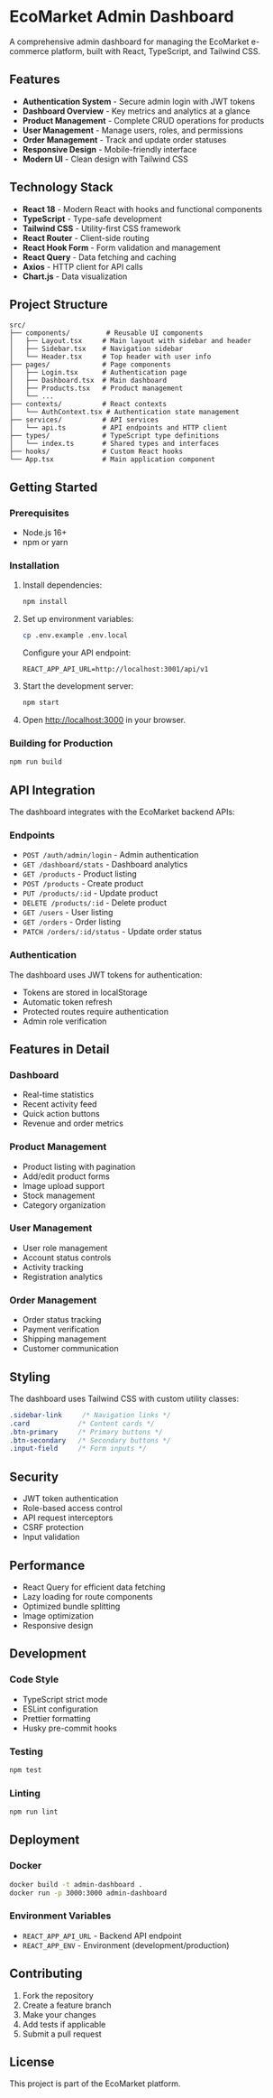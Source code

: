 # EcoMarket Admin Dashboard

A comprehensive admin dashboard for managing the EcoMarket e-commerce platform, built with React, TypeScript, and Tailwind CSS.

## Features

- **Authentication System** - Secure admin login with JWT tokens
- **Dashboard Overview** - Key metrics and analytics at a glance
- **Product Management** - Complete CRUD operations for products
- **User Management** - Manage users, roles, and permissions
- **Order Management** - Track and update order statuses
- **Responsive Design** - Mobile-friendly interface
- **Modern UI** - Clean design with Tailwind CSS

## Technology Stack

- **React 18** - Modern React with hooks and functional components
- **TypeScript** - Type-safe development
- **Tailwind CSS** - Utility-first CSS framework
- **React Router** - Client-side routing
- **React Hook Form** - Form validation and management
- **React Query** - Data fetching and caching
- **Axios** - HTTP client for API calls
- **Chart.js** - Data visualization

## Project Structure

```
src/
├── components/         # Reusable UI components
│   ├── Layout.tsx     # Main layout with sidebar and header
│   ├── Sidebar.tsx    # Navigation sidebar
│   └── Header.tsx     # Top header with user info
├── pages/             # Page components
│   ├── Login.tsx      # Authentication page
│   ├── Dashboard.tsx  # Main dashboard
│   ├── Products.tsx   # Product management
│   └── ...
├── contexts/          # React contexts
│   └── AuthContext.tsx # Authentication state management
├── services/          # API services
│   └── api.ts         # API endpoints and HTTP client
├── types/             # TypeScript type definitions
│   └── index.ts       # Shared types and interfaces
├── hooks/             # Custom React hooks
└── App.tsx            # Main application component
```

## Getting Started

### Prerequisites

- Node.js 16+
- npm or yarn

### Installation

1. Install dependencies:
   ```bash
   npm install
   ```

2. Set up environment variables:
   ```bash
   cp .env.example .env.local
   ```
   
   Configure your API endpoint:
   ```
   REACT_APP_API_URL=http://localhost:3001/api/v1
   ```

3. Start the development server:
   ```bash
   npm start
   ```

4. Open [http://localhost:3000](http://localhost:3000) in your browser.

### Building for Production

```bash
npm run build
```

## API Integration

The dashboard integrates with the EcoMarket backend APIs:

### Endpoints
- `POST /auth/admin/login` - Admin authentication
- `GET /dashboard/stats` - Dashboard analytics
- `GET /products` - Product listing
- `POST /products` - Create product
- `PUT /products/:id` - Update product
- `DELETE /products/:id` - Delete product
- `GET /users` - User listing
- `GET /orders` - Order listing
- `PATCH /orders/:id/status` - Update order status

### Authentication

The dashboard uses JWT tokens for authentication:
- Tokens are stored in localStorage
- Automatic token refresh
- Protected routes require authentication
- Admin role verification

## Features in Detail

### Dashboard
- Real-time statistics
- Recent activity feed
- Quick action buttons
- Revenue and order metrics

### Product Management
- Product listing with pagination
- Add/edit product forms
- Image upload support
- Stock management
- Category organization

### User Management
- User role management
- Account status controls
- Activity tracking
- Registration analytics

### Order Management
- Order status tracking
- Payment verification
- Shipping management
- Customer communication

## Styling

The dashboard uses Tailwind CSS with custom utility classes:

```css
.sidebar-link     /* Navigation links */
.card            /* Content cards */
.btn-primary     /* Primary buttons */
.btn-secondary   /* Secondary buttons */
.input-field     /* Form inputs */
```

## Security

- JWT token authentication
- Role-based access control
- API request interceptors
- CSRF protection
- Input validation

## Performance

- React Query for efficient data fetching
- Lazy loading for route components
- Optimized bundle splitting
- Image optimization
- Responsive design

## Development

### Code Style
- TypeScript strict mode
- ESLint configuration
- Prettier formatting
- Husky pre-commit hooks

### Testing
```bash
npm test
```

### Linting
```bash
npm run lint
```

## Deployment

### Docker
```bash
docker build -t admin-dashboard .
docker run -p 3000:3000 admin-dashboard
```

### Environment Variables
- `REACT_APP_API_URL` - Backend API endpoint
- `REACT_APP_ENV` - Environment (development/production)

## Contributing

1. Fork the repository
2. Create a feature branch
3. Make your changes
4. Add tests if applicable
5. Submit a pull request

## License

This project is part of the EcoMarket platform.
